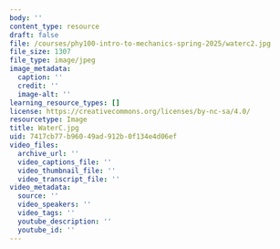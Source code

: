 ```yaml
---
body: ''
content_type: resource
draft: false
file: /courses/phy100-intro-to-mechanics-spring-2025/waterc2.jpg
file_size: 1307
file_type: image/jpeg
image_metadata:
  caption: ''
  credit: ''
  image-alt: ''
learning_resource_types: []
license: https://creativecommons.org/licenses/by-nc-sa/4.0/
resourcetype: Image
title: WaterC.jpg
uid: 7417cb77-b960-49ad-912b-0f134e4d06ef
video_files:
  archive_url: ''
  video_captions_file: ''
  video_thumbnail_file: ''
  video_transcript_file: ''
video_metadata:
  source: ''
  video_speakers: ''
  video_tags: ''
  youtube_description: ''
  youtube_id: ''
---
```

